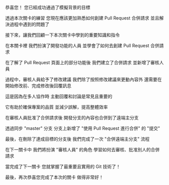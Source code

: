 恭喜您！
您已經成功通過了模擬背景的目標

透過本次關卡的練習
您現在應該更加熟悉如何創建 Pull Request 合併請求
並且解決過程中遇到的問題了

接下來，讓我們回顧一下本次關卡中學到的重要知識和指令

在本關卡裡
我們扮演了開發功能的人員
並學會了如何去創建 Pull Request 合併請求

在了解了 Pull Request 頁面上的部分功能後
我們建立了合併請求
並新增了審核人員

過程中，審核人員給予了修改建議
我們除了按照修改建議來更動內容外
還需要在開始修改前、完成修改後回覆訊息

這是因為在多人協作時
主動回覆和討論是常見且重要的

它有助於確保專案的品質
並減少誤解，提高整體效率

在審核人員批准了合併請求後
開發分支的內容也合併到了遠端主分支

透過同步 "master" 分支
分支上新增了 "使用 Pull Request 進行合併" 的 "提交"

最後，在刪除了達成目標的分支後
我們完成了一次 "合併遠端主分支" 流程

在下一關卡中
我們將扮演 "審核人員" 的角色
學習如何去審核、批准別人的合併請求

當完成了下一關卡
您就掌握了最重要且實用的 Git 技術了！

最後，再次恭喜您完成了本次的關卡
做得非常好！